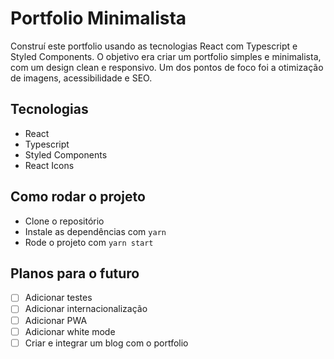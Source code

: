# Portfolio Minimalista

Construí este portfolio usando as tecnologias React com Typescript e Styled Components. O objetivo era criar um portfolio simples e minimalista, com um design clean e responsivo. Um dos pontos de foco foi a otimização de imagens, acessibilidade e SEO.

## Tecnologias

- React
- Typescript
- Styled Components
- React Icons

## Como rodar o projeto

- Clone o repositório
- Instale as dependências com `yarn`
- Rode o projeto com `yarn start`

## Planos para o futuro

- [ ] Adicionar testes
- [ ] Adicionar internacionalização
- [ ] Adicionar PWA
- [ ] Adicionar white mode
- [ ] Criar e integrar um blog com o portfolio
